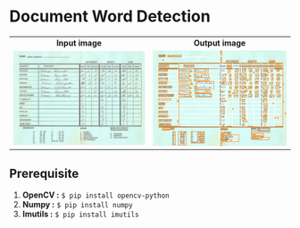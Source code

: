 # Document Word Detection

<table>
  <tr>
    <td align="center"><b>Input image</b></td>
     <td align="center"><b>Output image</b></td>
  </tr>
  <tr>
    <td><img src='test.jpeg' width=100%></td>
    <td><img src='output.jpg' width=100%></td>
  </tr>
 </table>

## Prerequisite

1. **OpenCV :** `$ pip install opencv-python`
2. **Numpy  :** `$ pip install numpy`
3. **Imutils :** `$ pip install imutils` 
